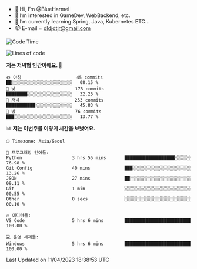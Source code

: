 - 👋 Hi, I’m @BlueHarmel
- 👀 I’m interested in GameDev, WebBackend, etc.
- 🌱 I’m currently learning Spring, Java, Kubernetes ETC...
- 📫 E-mail = dldjdtjr@gmail.com
  <!--START_SECTION:waka-->
![Code Time](http://img.shields.io/badge/Code%20Time-202%20hrs%2046%20mins-blue)

![Lines of code](https://img.shields.io/badge/%EC%A0%80%EB%8A%94%20%EC%97%AC%ED%83%9C%EA%B9%8C%EC%A7%80%20-38.2%20million%20%EC%A4%84%EC%9D%98%20%EC%BD%94%EB%93%9C%EB%A5%BC%20%EC%9E%91%EC%84%B1%ED%96%88%EC%96%B4%EC%9A%94.-blue)

**저는 저녁형 인간이에요. 🦉** 

```text
🌞 아침                     45 commits          ██░░░░░░░░░░░░░░░░░░░░░░░   08.15 % 
🌆 낮　                     178 commits         ████████░░░░░░░░░░░░░░░░░   32.25 % 
🌃 저녁                     253 commits         ███████████░░░░░░░░░░░░░░   45.83 % 
🌙 밤　                     76 commits          ███░░░░░░░░░░░░░░░░░░░░░░   13.77 % 
```


📊 **저는 이번주를 이렇게 시간을 보냈어요.** 

```text
🕑︎ Timezone: Asia/Seoul

💬 프로그래밍 언어들: 
Python                   3 hrs 55 mins       ███████████████████░░░░░░   76.98 % 
Git Config               40 mins             ███░░░░░░░░░░░░░░░░░░░░░░   13.26 % 
JSON                     27 mins             ██░░░░░░░░░░░░░░░░░░░░░░░   09.11 % 
Git                      1 min               ░░░░░░░░░░░░░░░░░░░░░░░░░   00.55 % 
Other                    0 secs              ░░░░░░░░░░░░░░░░░░░░░░░░░   00.10 % 

🔥 에디터들: 
VS Code                  5 hrs 6 mins        █████████████████████████   100.00 % 

💻 운영 체제들: 
Windows                  5 hrs 6 mins        █████████████████████████   100.00 % 
```


 Last Updated on 11/04/2023 18:38:53 UTC
<!--END_SECTION:waka-->
<!---
BlueHarmel/BlueHarmel is a ✨ special ✨ repository because its `README.md` (this file) appears on your GitHub profile.
You can click the Preview link to take a look at your changes.
--->

